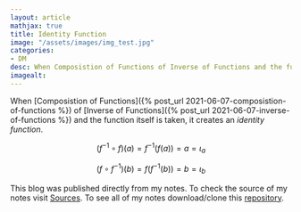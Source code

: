 ```yaml
---
layout: article
mathjax: true
title: Identity Function
image: "/assets/images/img_test.jpg"
categories:
- DM
desc: When Composistion of Functions of Inverse of Functions and the function itself is taken, it creates an identity function. 
imagealt: 
---
```


When [Composistion of Functions]({% post_url 2021-06-07-composistion-of-functions %}) of [Inverse of Functions]({% post_url 2021-06-07-inverse-of-functions %}) and the function itself is taken, it creates an *identity function*.

$$(f^{-1} \circ f) (a) = f^{-1}(f(a)) = a = \iota_{a}$$

































































































































































































































































































































































$$(f \circ f^{-1}) (b) = f(f^{-1}(b)) = b = \iota_{b}$$


































































































































































































































































































































































This blog was published directly from my notes.
To check the source of my notes visit [Sources](sources.html).
To see all of my notes download/clone this [repository](https://github.com/bovem/CS).